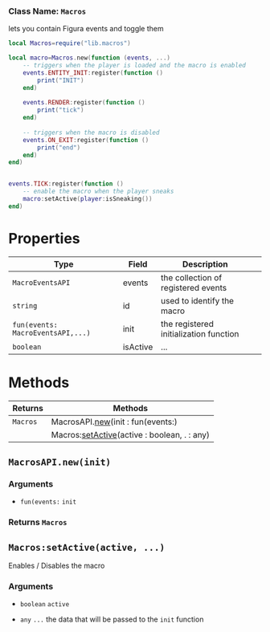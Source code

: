 ### Class Name: `Macros`
lets you contain Figura events and toggle them
```lua
local Macros=require("lib.macros")

local macro=Macros.new(function (events, ...)
	-- triggers when the player is loaded and the macro is enabled
	events.ENTITY_INIT:register(function ()
		print("INIT")
	end)
	
	events.RENDER:register(function ()
		print("tick")
	end)
	
	-- triggers when the macro is disabled
	events.ON_EXIT:register(function ()
		print("end")
	end)
end)


events.TICK:register(function ()
	-- enable the macro when the player sneaks
	macro:setActive(player:isSneaking())
end)
```
# Properties
|Type|Field|Description| |
|-|-|-|-|
|`MacroEventsAPI`|events|the collection of registered events| |
|`string`|id| used to identify the macro| |
|`fun(events: MacroEventsAPI,...)`|init|the registered initialization function|
|`boolean`|isActive|...| |
# Methods
|Returns|Methods|
|-|-|
|`Macros`|MacrosAPI.[new](#MacrosAPInewinit)(init : fun(events:)|
||Macros:[setActive](#Macrossetactiveactive-)(active : boolean, . : any)|

## `MacrosAPI.new(init)`
### Arguments
- `fun(events:` `init`

### Returns `Macros`


## `Macros:setActive(active, ...)`
Enables / Disables the macro  
### Arguments
- `boolean` `active`

- `any` `...` the data that will be passed to the `init` function


